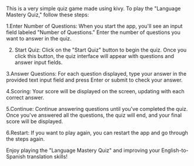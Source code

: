 This is a very simple quiz game made using kivy. To play the "Language Mastery Quiz," follow these steps:

1.Enter Number of Questions: When you start the app, you'll see an input field labeled "Number of Questions." Enter the number of questions you want to answer in the quiz.

2. Start Quiz: Click on the "Start Quiz" button to begin the quiz. Once you click this button, the quiz interface will appear with questions and answer input fields.

3.Answer Questions: For each question displayed, type your answer in the provided text input field and press Enter or submit to check your answer.

4.Scoring: Your score will be displayed on the screen, updating with each correct answer.

5.Continue: Continue answering questions until you've completed the quiz. Once you've answered all the questions, the quiz will end, and your final score will be displayed.

6.Restart: If you want to play again, you can restart the app and go through the steps again.

Enjoy playing the "Language Mastery Quiz" and improving your English-to-Spanish translation skills!
